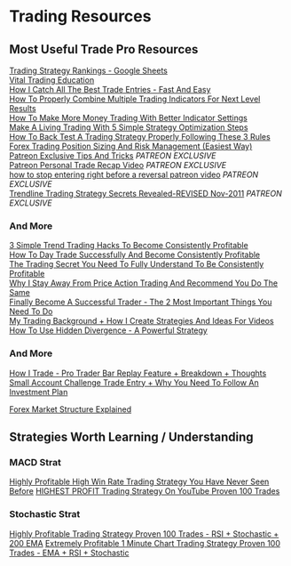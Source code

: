 # Trading Resources

## Most Useful Trade Pro Resources
[Trading Strategy Rankings - Google Sheets](https://docs.google.com/spreadsheets/d/1LQ7lwnvcB5eacK4PxLXnV1mMEIzSxHzD8IZpP2N1oA8/edit#gid=0)\
[Vital Trading Education](https://www.youtube.com/playlist?list=PL7xw-9WduM7jbIp-_bau3dplOZaPcTCOq)\
[How I Catch All The Best Trade Entries - Fast And Easy](https://www.youtube.com/watch?v=9EwpnQGpyII)\
[How To Properly Combine Multiple Trading Indicators For Next Level Results](https://www.youtube.com/watch?v=NGWe0Wg_0jo)\
[How To Make More Money Trading With Better Indicator Settings](https://www.youtube.com/watch?v=mPxsfoLNnAA)\
[Make A Living Trading With 5 Simple Strategy Optimization Steps](https://www.youtube.com/watch?v=6WA1sLWWOSs&list=PL7xw-9WduM7iZitlZljxdrChh_G22980U&index=28)\
[How To Back Test A Trading Strategy Properly Following These 3 Rules](https://www.youtube.com/watch?v=W02JCLDuDXI)\
[Forex Trading Position Sizing And Risk Management (Easiest Way)](https://www.youtube.com/watch?v=IJttMAbz7Y0&list=PLZB-AA7gb7vrT8IPZ1f0K5oGR_28WVNhR&index=19)\
[Patreon Exclusive Tips And Tricks](https://www.youtube.com/watch?v=RBSFucIBR_4)    *PATREON EXCLUSIVE*\
[Patreon Personal Trade Recap Video](https://www.youtube.com/watch?v=-vxeBLja1oM)    *PATREON EXCLUSIVE*\
[how to stop entering right before a reversal patreon video](https://www.youtube.com/watch?v=aVyomPn-2aA)    *PATREON EXCLUSIVE*\
[Trendline Trading Strategy Secrets Revealed-REVISED Nov-2011](https://forexyar.com/wp-content/uploads/2020/04/22030-tendencia.pdf)  *PATREON EXCLUSIVE*
### And More
[3 Simple Trend Trading Hacks To Become Consistently Profitable](https://www.youtube.com/watch?v=0_6LXFveKkQ&list=PL7xw-9WduM7iZitlZljxdrChh_G22980U&index=44)\
[How To Day Trade Successfully And Become Consistently Profitable](https://www.youtube.com/watch?v=KYHFg4ZpqEc)\
[The Trading Secret You Need To Fully Understand To Be Consistently Profitable](https://www.youtube.com/watch?v=A-QGWmEd9JU)\
[Why I Stay Away From Price Action Trading And Recommend You Do The Same](https://www.youtube.com/watch?v=J6teYPQbDcs)\
[Finally Become A Successful Trader - The 2 Most Important Things You Need To Do](https://www.youtube.com/watch?v=cTz0x_383vA)\
[My Trading Background + How I Create Strategies And Ideas For Videos](https://www.youtube.com/watch?v=0g2vgPDvclI)\
[How To Use Hidden Divergence - A Powerful Strategy](https://www.youtube.com/watch?v=iyzEZiY6vJM)

### And More
[How I Trade - Pro Trader Bar Replay Feature + Breakdown + Thoughts](https://www.youtube.com/watch?v=oaQ4r-M3nlE)\
[Small Account Challenge Trade Entry + Why You Need To Follow An Investment Plan](https://www.youtube.com/watch?v=iTmhv2TZbcQ)

[Forex Market Structure Explained](https://www.youtube.com/watch?v=OvHOcO9CQCM)

## Strategies Worth Learning / Understanding
### MACD Strat
[Highly Profitable High Win Rate Trading Strategy You Have Never Seen Before](https://www.youtube.com/watch?v=oQQ-VCJYc6M)
[HIGHEST PROFIT Trading Strategy On YouTube Proven 100 Trades](https://www.youtube.com/watch?v=9o6BG-dCgco)

### Stochastic Strat
[Highly Profitable Trading Strategy Proven 100 Trades - RSI + Stochastic + 200 EMA](https://www.youtube.com/watch?v=hAYul735zEc)
[Extremely Profitable 1 Minute Chart Trading Strategy Proven 100 Trades - EMA + RSI + Stochastic](https://www.youtube.com/watch?v=v9N4kj4-V2s)





